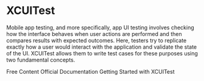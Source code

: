# XCUITest

Mobile app testing, and more specifically, app UI testing involves checking how the interface behaves when user actions are performed and then compares results with expected outcomes. Here, testers try to replicate exactly how a user would interact with the application and validate the state of the UI. XCUITest allows them to write test cases for these purposes using two fundamental concepts.

<ResourceGroupTitle>Free Content</ResourceGroupTitle>
<BadgeLink colorScheme='blue' badgeText='Official Website' href='https://developer.apple.com/documentation/xctest/'>Official Documentation</BadgeLink>
<BadgeLink colorScheme='yellow' badgeText='Read' href='https://www.browserstack.com/guide/getting-started-xcuitest-framework'>Getting Started with XCUITest</BadgeLink>